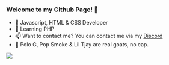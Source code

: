 ### Welcome to my Github Page! 👋
- 🔭 Javascript, HTML & CSS Developer
- 🌱 Learning PHP
- 📫 Want to contact me? You can contact me via my [Discord](https://discord.gg/ksv9GaZJ74)
- 🎵 Polo G, Pop Smoke & Lil Tjay are real goats, no cap.

<img src="https://github-readme-stats.vercel.app/api?username=H4r1eyDev&&show_icons=true&title_color=00ffe8&icon_color=bb2acf&text_color=00ffe8&bg_color=151515" />
